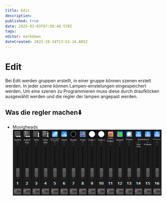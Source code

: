 ```yaml
---
title: Edit
description: 
published: true
date: 2025-02-03T07:58:48.578Z
tags: 
editor: markdown
dateCreated: 2023-10-24T13:51:24.085Z
---
```


# Edit
Bei Edit werden gruppen erstellt, in einer gruppe können szenen erstelt werden.
In jeder szene können Lampen-einstelungen eingespeichert werden.
Um eine szenen zu Programmieren muss diese durch draufklicken ausgewählt werden und die regler der lampen angepast werden.
## Was die regler machen⬇️
- Movigheads
![edit_movinghead.jpeg](/edit_movinghead.jpeg)